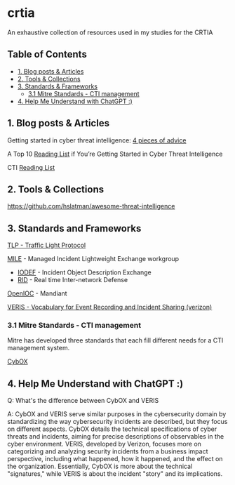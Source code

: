 # crtia
An exhaustive collection of resources used in my studies for the CRTIA

## Table of Contents 
- [1. Blog posts & Articles](#1-blog-posts--articles)
- [2. Tools & Collections](#2-tools--collections)
- [3. Standards & Frameworks](#3-standards-and-frameworks)
  -   [3.1 Mitre Standards - CTI management](#31-mitre-standards---cti-management)
- [4. Help Me Understand with ChatGPT :)](#4-help-me-understand-with-chatgpt-)

  
## 1. Blog posts & Articles 
Getting started in cyber threat intelligence: [4 pieces of advice](https://redcanary.com/blog/getting-started-in-cyber-threat-intelligence/)  

A Top 10 [Reading List](https://medium.com/katies-five-cents/a-top-10-reading-list-if-youre-getting-started-in-cyber-threat-intelligence-c11a18fc9798) if You’re Getting Started in Cyber Threat Intelligence 

CTI [Reading List](https://sroberts.medium.com/cti-reading-list-a93ccdd7469c)  

## 2. Tools & Collections
https://github.com/hslatman/awesome-threat-intelligence  

## 3. Standards and Frameworks
[TLP - Traffic Light Protocol](https://www.cisa.gov/news-events/news/traffic-light-protocol-tlp-definitions-and-usage)  

[MILE](https://datatracker.ietf.org/wg/mile/about/) - Managed Incident Lightweight Exchange workgroup
  - [IODEF](https://datatracker.ietf.org/doc/rfc8274/) - Incident Object Description Exchange
  - [RID](https://datatracker.ietf.org/doc/rfc6545/) - Real time Inter-network Defense

[OpenIOC](https://www.mandiant.com/resources/blog/openioc-basics) - Mandiant  

[VERIS - Vocabulary for Event Recording and Incident Sharing (verizon)](https://github.com/vz-risk/veris)  

### 3.1 Mitre Standards - CTI management  
Mitre has developed three standards that each fill different needs for a CTI
management system.  


[CybOX](https://cybox.mitre.org/about/)

## 4. Help Me Understand with ChatGPT :) 

Q: What's the difference between CybOX and VERIS   

A: CybOX and VERIS serve similar purposes in the cybersecurity domain by standardizing the way cybersecurity incidents are described, but they focus on different aspects. CybOX details the technical specifications of cyber threats and incidents, aiming for precise descriptions of observables in the cyber environment. VERIS, developed by Verizon, focuses more on categorizing and analyzing security incidents from a business impact perspective, including what happened, how it happened, and the effect on the organization. Essentially, CybOX is more about the technical "signatures," while VERIS is about the incident "story" and its implications.  




